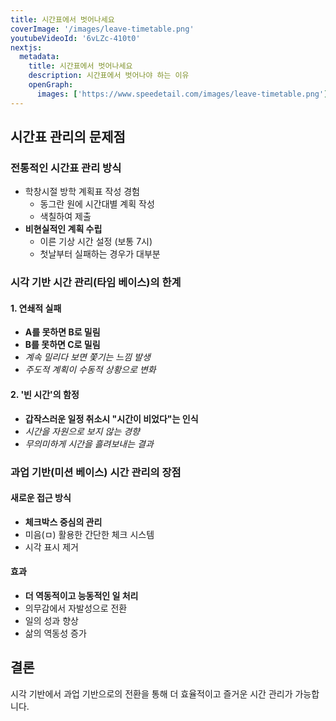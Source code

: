 ```yaml
---
title: 시간표에서 벗어나세요
coverImage: '/images/leave-timetable.png'
youtubeVideoId: '6vLZc-410t0'
nextjs:
  metadata:
    title: 시간표에서 벗어나세요
    description: 시간표에서 벗어나야 하는 이유
    openGraph:
      images: ['https://www.speedetail.com/images/leave-timetable.png']
---
```


## 시간표 관리의 문제점

### 전통적인 시간표 관리 방식

- 학창시절 방학 계획표 작성 경험
  - 동그란 원에 시간대별 계획 작성
  - 색칠하여 제출
- **비현실적인 계획 수립**
  - 이른 기상 시간 설정 (보통 7시)
  - 첫날부터 실패하는 경우가 대부분

### 시각 기반 시간 관리(타임 베이스)의 한계

#### 1. 연쇄적 실패

- **A를 못하면 B로 밀림**
- **B를 못하면 C로 밀림**
- _계속 밀리다 보면 쫓기는 느낌 발생_
- _주도적 계획이 수동적 상황으로 변화_

#### 2. '빈 시간'의 함정

- **갑작스러운 일정 취소시 "시간이 비었다"는 인식**
- _시간을 자원으로 보지 않는 경향_
- _무의미하게 시간을 흘려보내는 결과_

### 과업 기반(미션 베이스) 시간 관리의 장점

#### 새로운 접근 방식

- **체크박스 중심의 관리**
- 미음(ㅁ) 활용한 간단한 체크 시스템
- 시각 표시 제거

#### 효과

- **더 역동적이고 능동적인 일 처리**
- 의무감에서 자발성으로 전환
- 일의 성과 향상
- 삶의 역동성 증가

## 결론

시각 기반에서 과업 기반으로의 전환을 통해 더 효율적이고 즐거운 시간 관리가 가능합니다.
